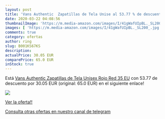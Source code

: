 ```yaml
---
layout: post
title: 'Vans Authentic  Zapatillas de Tela Unise al 53.77 % de descuento'
date: 2020-03-22 04:08:56
thumbnailImage: 'https://m.media-amazon.com/images/I/41gWafUIpBL._SL200_.jpg'
images: [ 'https://m.media-amazon.com/images/I/41gWafUIpBL._SL200_.jpg' ]
comments: true
category: ofertas
author: ring
slug: B001KS67KS
description:
actualPrice: 30.05 EUR
comparePrice: 65.0 EUR
inStock: true
---
```


Está [Vans Authentic  Zapatillas de Tela Unisex  Rojo  Red   35 EU](https://www.amazon.com/dp/B001KS67KS/?tag=redken08-20) con 53.77 de descuento por 30.05 EUR (original: 65.0 EUR) en el siguiente enlace!

[![](https://m.media-amazon.com/images/I/41gWafUIpBL._SL200_.jpg)](https://www.amazon.com/dp/B001KS67KS/?tag=redken08-20)

[Ver la oferta!!](https://www.amazon.com/dp/B001KS67KS/?tag=redken08-20)

[Consulta otras ofertas en nuestro canal de telegram](https://t.me/s/ofertas25)
